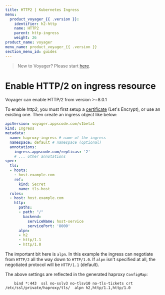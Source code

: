 ```yaml
---
title: HTTP2 | Kubernetes Ingress
menu:
  product_voyager_{{ .version }}:
    identifier: h2-http
    name: HTTP2
    parent: http-ingress
    weight: 26
product_name: voyager
menu_name: product_voyager_{{ .version }}
section_menu_id: guides
---
```


> New to Voyager? Please start [here](/docs/concepts/overview.md).

# Enable HTTP/2 on ingress resource

Voyager can enable HTTP/2 from version >=8.0.1

To enable http2, you must first setup a [certificate](/docs/guides/certificate) (Let's Encrypt), or use an existing one. Then create an ingress object like below:

```yaml
apiVersion: voyager.appscode.com/v1beta1
kind: Ingress
metadata:
  name: haproxy-ingress # name of the ingress
  namespace: default # namespace (optional)
  annotations:
    ingress.appscode.com/replicas: '2'
    # ... other annotations
spec:
  tls:
  - hosts:
    - host.example.com
    ref:
      kind: Secret
      name: tls-host
  rules:
  - host: host.example.com
    http:
      paths:
      - path: "/"
        backend:
          serviceName: host-service
          servicePort: '8000'
      alpn:
      - h2
      - http/1.1
      - http/1.0
```

The important bit here is `alpn`. In this example the ingress can negotiate from `HTTP/2` all the way down to `HTTP/1.0`. If `alpn` isn't specified at all, the negotiated protocol will be `HTTP/1.1` (default).

The above settings are reflected in the generated haproxy `ConfigMap`:

```frontend http-0_0_0_0-443
    bind *:443  ssl no-sslv3 no-tlsv10 no-tls-tickets crt /etc/ssl/private/haproxy/tls/  alpn h2,http/1.1,http/1.0
```
